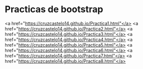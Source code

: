 # Practicas de bootstrap
<a href="https://cruzcastelo14.github.io/Practica1.html"</a>
<a href="https://cruzcastelo14.github.io/Practica2.html"</a>
<a href="https://cruzcastelo14.github.io/Practica3.html"</a>
<a href="https://cruzcastelo14.github.io/Practica4.html"</a>
<a href="https://cruzcastelo14.github.io/Practica5.html"</a>
<a href="https://cruzcastelo14.github.io/Practica6.html"</a>
<a href="https://cruzcastelo14.github.io/Practica7.html"</a>
<a href="https://cruzcastelo14.github.io/Practica8.html"</a>
